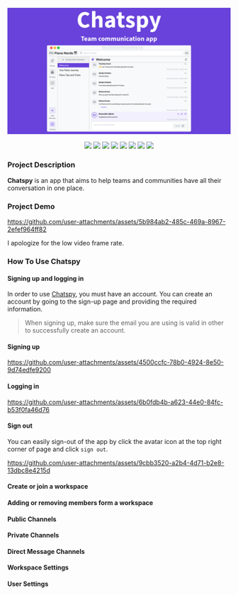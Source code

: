 ![Chatspy - Team communication app!](./DocAssets/banner.png "Chatspy")

<div align="center">
<img src="https://img.shields.io/badge/github%20actions-%232671E5.svg?style=for-the-badge&logo=githubactions&logoColor=white">

<img src="https://img.shields.io/badge/mysql-4479A1.svg?style=for-the-badge&logo=mysql&logoColor=white">

<img src="https://img.shields.io/badge/c%23-%23239120.svg?style=for-the-badge&logo=csharp&logoColor=white">

<img src="https://img.shields.io/badge/react-%2320232a.svg?style=for-the-badge&logo=react&logoColor=%2361DAFB">

<img src="https://img.shields.io/badge/typescript-%23007ACC.svg?style=for-the-badge&logo=typescript&logoColor=white">

<img src="https://img.shields.io/badge/-GraphQL-E10098?style=for-the-badge&logo=graphql&logoColor=white">

<img src="https://img.shields.io/badge/AWS-%23FF9900.svg?style=for-the-badge&logo=amazon-aws&logoColor=white">

<img src="https://img.shields.io/badge/azure-%230072C6.svg?style=for-the-badge&logo=microsoftazure&logoColor=white">
</div>

### Project Description

**Chatspy** is an app that aims to help teams and communities have all their conversation in one place.

### Project Demo

https://github.com/user-attachments/assets/5b984ab2-485c-469a-8967-2efef964ff82

I apologize for the low video frame rate.

### How To Use Chatspy

#### Signing up and logging in

In order to use [Chatspy](https://main.d3snqv7mkpyhje.amplifyapp.com/), you must have an account. You can create an account by going to the sign-up page and providing the required information.

> When signing up, make sure the email you are using is valid in other to successfully create an account.

#### Signing up

https://github.com/user-attachments/assets/4500ccfc-78b0-4924-8e50-9d74edfe9200

#### Logging in

https://github.com/user-attachments/assets/6b0fdb4b-a623-44e0-84fc-b53f0fa46d76

#### Sign out

You can easily sign-out of the app by click the avatar icon at the top right corner of page and click `sign out`.

https://github.com/user-attachments/assets/9cbb3520-a2b4-4d71-b2e8-13dbc8e4215d

#### Create or join a workspace

#### Adding or removing members form a workspace

#### Public Channels

#### Private Channels

#### Direct Message Channels

#### Workspace Settings

#### User Settings
